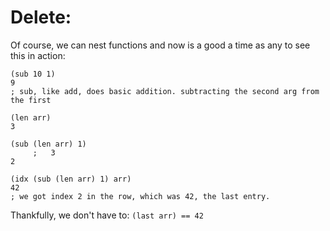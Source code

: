 
# Delete:

Of course, we can nest functions and now is a good a time as any to see this in
action:

```sire
(sub 10 1)
9
; sub, like add, does basic addition. subtracting the second arg from the first

(len arr)
3

(sub (len arr) 1)
     ;   3
2

(idx (sub (len arr) 1) arr)
42
; we got index 2 in the row, which was 42, the last entry.
```

Thankfully, we don't have to: `(last arr) == 42`

